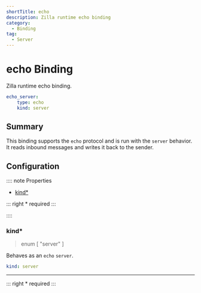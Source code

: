 ```yaml
---
shortTitle: echo 
description: Zilla runtime echo binding
category:
  - Binding
tag:
  - Server
---
```


# echo Binding

Zilla runtime echo binding.

```yaml {2}
echo_server:
    type: echo
    kind: server
```

## Summary

This binding supports the `echo` protocol and is run with the `server` behavior. It reads inbound messages and writes it back to the sender.

## Configuration

:::: note Properties

- [kind\*](#kind)

::: right
\* required
:::

::::

### kind\*

> enum [ "server" ]

Behaves as an `echo` `server`.

```yaml
kind: server
```

---

::: right
\* required
:::
